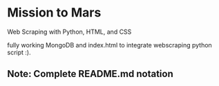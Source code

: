 # Mission to Mars

Web Scraping with Python, HTML, and CSS 

fully working MongoDB and index.html to integrate webscraping python script :).  

## Note: Complete README.md notation
